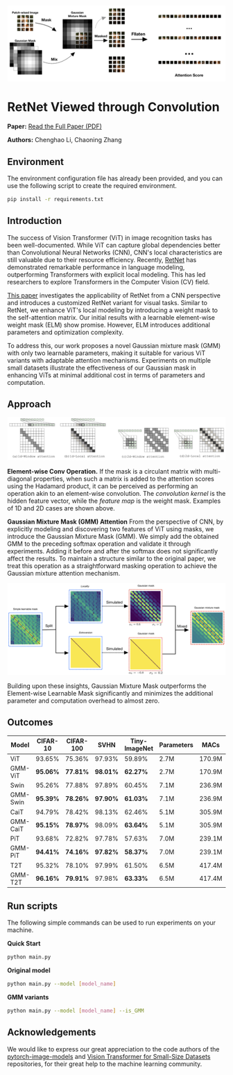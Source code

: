 ![image](images/main_picture_v4.png)

# RetNet Viewed through Convolution

**Paper:** [Read the Full Paper (PDF)](https://arxiv.org/pdf/2309.05375v2.pdf)

**Authors:** Chenghao Li, Chaoning Zhang



## Environment

The environment configuration file has already been provided, and you can use the following script to create the required environment.

```bash
pip install -r requirements.txt
```


## Introduction

The success of Vision Transformer (ViT) in image recognition tasks has been well-documented. While ViT can capture global dependencies better than Convolutional Neural Networks (CNN), CNN's local characteristics are still valuable due to their resource efficiency. Recently, [RetNet](https://arxiv.org/abs/2307.08621) has demonstrated remarkable performance in language modeling, outperforming Transformers with explicit local modeling. This has led researchers to explore Transformers in the Computer Vision (CV) field.

[This paper](https://arxiv.org/pdf/2309.05375.pdf) investigates the applicability of RetNet from a CNN perspective and introduces a customized RetNet variant for visual tasks. Similar to RetNet, we enhance ViT's local modeling by introducing a weight mask to the self-attention matrix. Our initial results with a learnable element-wise weight mask (ELM) show promise. However, ELM introduces additional parameters and optimization complexity.

To address this, our work proposes a novel Gaussian mixture mask (GMM) with only two learnable parameters, making it suitable for various ViT variants with adaptable attention mechanisms. Experiments on multiple small datasets illustrate the effectiveness of our Gaussian mask in enhancing ViTs at minimal additional cost in terms of parameters and computation.

## Approach

![image](images/conv.jpg)

**Element-wise Conv Operation.** If the mask is a circulant matrix with multi-diagonal properties, when such a matrix is added to the attention scores using the Hadamard product, it can be perceived as performing an operation akin to an element-wise convolution. The *convolution kernel* is the hidden feature vector, while the *feature map* is the weight mask. Examples of 1D and 2D cases are shown above.


**Gaussian Mixture Mask (GMM) Attention** From the perspective of CNN, by explicitly modeling and discovering two features of ViT using masks, we introduce the Gaussian Mixture Mask (GMM). We simply add the obtained GMM to the preceding softmax operation and validate it through experiments. Adding it before and after the softmax does not significantly affect the results. To maintain a structure similar to the original paper, we treat this operation as a straightforward masking operation to achieve the Gaussian mixture attention mechanism. 


![image](images/simulation_proccess.png)

Building upon these insights, Gaussian Mixture Mask outperforms the Element-wise Learnable Mask significantly and minimizes the additional parameter and computation overhead to almost zero.

## Outcomes

| Model      | CIFAR-10  | CIFAR-100 | SVHN     | Tiny-ImageNet | Parameters | MACs     | Depth |
|------------|-----------|-----------|----------|---------------|------------|----------|-------|
| ViT        | 93.65%    | 75.36%    | 97.93%   | 59.89%        | 2.7M       | 170.9M   | 9     |
| GMM-ViT    | **95.06%**| **77.81%**| **98.01%** | **62.27%**   | 2.7M       | 170.9M   | 9     |
| Swin       | 95.26%    | 77.88%    | 97.89%   | 60.45%        | 7.1M       | 236.9M   | 12    |
| GMM-Swin   | **95.39%**| **78.26%**| **97.90%** | **61.03%**   | 7.1M       | 236.9M   | 12    |
| CaiT       | 94.79%    | 78.42%    | 98.13%   | 62.46%        | 5.1M       | 305.9M   | 26    |
| GMM-CaiT   | **95.15%**| **78.97%**| 98.09%   | **63.64%**    | 5.1M       | 305.9M   | 26    |
| PiT        | 93.68%    | 72.82%    | 97.78%   | 57.63%        | 7.0M       | 239.1M   | 12    |
| GMM-PiT    | **94.41%**| **74.16%**| **97.82%** | **58.37%**   | 7.0M       | 239.1M   | 12    |
| T2T        | 95.32%    | 78.10%    | 97.99%   | 61.50%        | 6.5M       | 417.4M   | 13    |
| GMM-T2T    | **96.16%**| **79.91%**| 97.98%   | **63.33%**    | 6.5M       | 417.4M   | 13    |

## Run scripts

The following simple commands can be used to run experiments on your machine.

**Quick Start**

```bash
python main.py
```

**Original model**

```bash
python main.py --model [model_name]
```

**GMM variants**

```bash
python main.py --model [model_name] --is_GMM
```

## Acknowledgements

We would like to express our great appreciation to the code authors of the [pytorch-image-models](https://github.com/huggingface/pytorch-image-models) and [Vision Transformer for Small-Size Datasets](https://github.com/aanna0701/SPT_LSA_ViT) repositories, for their great help to the machine learning community.

